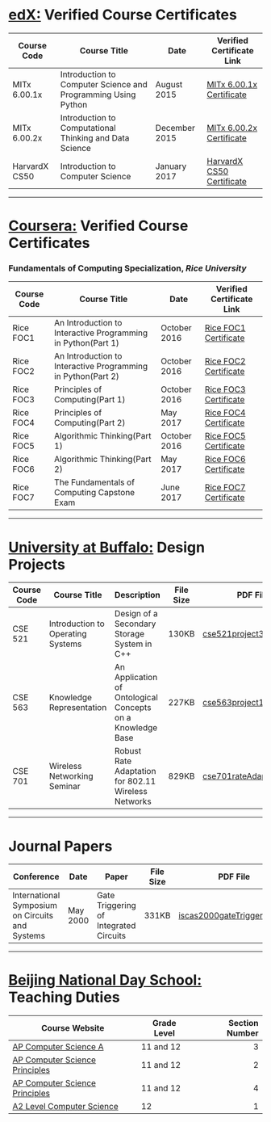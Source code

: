 # [edX:](https://www.edx.org) Verified Course Certificates

Course Code | Course Title | Date | Verified Certificate Link
----------- | ------------ | ---- | -------------------------
MITx 6.00.1x | Introduction to Computer Science and Programming Using Python | August 2015 | [MITx 6.00.1x Certificate](https://verify.edx.org/cert/5b17beb140d747268addaf8f42dd318e)
MITx 6.00.2x | Introduction to Computational Thinking and Data Science | December 2015 | [MITx 6.00.2x Certificate](https://courses.edx.org/certificates/c6bf2d4185d448a48027700a639cadb2)
HarvardX CS50 | Introduction to Computer Science | January 2017 | [HarvardX CS50 Certificate](https://courses.edx.org/certificates/da55c9a62aef46b1bd7f4cd02b3ada82)

---

# [Coursera:](https://www.coursera.org) Verified Course Certificates

### Fundamentals of Computing Specialization, *Rice University*

Course Code | Course Title | Date | Verified Certificate Link
----------- | ------------ | ---- | -------------------------
Rice FOC1   | An Introduction to Interactive Programming in Python(Part 1) | October 2016 | [Rice FOC1 Certificate](https://www.coursera.org/account/accomplishments/certificate/PT4X2V9RR9JL)
Rice FOC2   | An Introduction to Interactive Programming in Python(Part 2) | October 2016 | [Rice FOC2 Certificate](https://www.coursera.org/account/accomplishments/certificate/HSXM8ABZDCPE)
Rice FOC3   | Principles of Computing(Part 1) | October 2016 | [Rice FOC3 Certificate](https://www.coursera.org/account/accomplishments/certificate/BQ85BJBTVSF8)
Rice FOC4   | Principles of Computing(Part 2) | May 2017 | [Rice FOC4 Certificate](https://www.coursera.org/account/accomplishments/certificate/WGYK6GMRJ86J)
Rice FOC5   | Algorithmic Thinking(Part 1) | October 2016 | [Rice FOC5 Certificate](https://www.coursera.org/account/accomplishments/certificate/YFVPF96TQV78)
Rice FOC6   | Algorithmic Thinking(Part 2) | May 2017 | [Rice FOC6 Certificate](https://www.coursera.org/account/accomplishments/certificate/3YHFELD3LCF5)
Rice FOC7   | The Fundamentals of Computing Capstone Exam | June 2017 | [Rice FOC7 Certificate](https://www.coursera.org/account/accomplishments/certificate/46X42SMSLJD5)

---

# [University at Buffalo:](https://engineering.buffalo.edu/computer-science-engineering.html) Design Projects

Course Code | Course Title | Description | File Size | PDF File
----------- | ------------ | ----------- | --------- | --------
CSE 521     | Introduction to Operating Systems | Design of a Secondary Storage System in C++ | 130KB | [cse521project3.pdf](./assets/cse521project3.pdf)
CSE 563     | Knowledge Representation | An Application of Ontological Concepts on a Knowledge Base | 227KB | [cse563project1.pdf](./assets/cse563project1.pdf)
CSE 701     | Wireless Networking Seminar | Robust Rate Adaptation for 802.11 Wireless Networks | 829KB | [cse701rateAdaptation.pdf](./assets/cse701rateAdaptation.pdf)

---

# Journal Papers

Conference | Date | Paper | File Size | PDF File
---------- | ---- | ----- | --------- | --------
International Symposium on Circuits and Systems | May 2000 | Gate Triggering of Integrated Circuits | 331KB | [iscas2000gateTriggering.pdf](./assets/iscas2000gateTriggering.pdf)

---

# [Beijing National Day School:](http://www.bndsedu.com/index.php?m=Index&a=index_eng) Teaching Duties

Course Website | Grade Level | Section Number 
-------------- | ----------- | --------------:
[AP Computer Science A](https://altareen.github.io/apcompsci) | 11 and 12 | 3
[AP Computer Science Principles](https://altareen.github.io/apcsprinciples2) | 11 and 12 | 2
[AP Computer Science Principles](https://altareen.github.io/apcsprinciples4) | 11 and 12 | 4
[A2 Level Computer Science](https://altareen.github.io/a2levelcompsci) | 12 | 1

